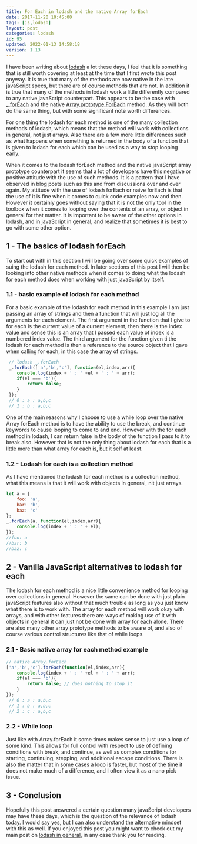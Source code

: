 ```yaml
---
title: For Each in lodash and the native Array forEach
date: 2017-11-20 10:45:00
tags: [js,lodash]
layout: post
categories: lodash
id: 95
updated: 2022-01-13 14:58:18
version: 1.13
---
```


I have been writing about [lodash](https://lodash.com/) a lot these days, I feel that it is something that is still worth covering at least at the time that I first wrote this post anyway. It is true that many of the methods are now native in the late javaScript specs, but there are of course methods that are not. In addition it is true that many of the methods in lodash work a little differently compared to any native javaScript counterpart. This appears to be the case with [\_.forEach](https://lodash.com/docs/4.17.4#forEach) and the native [Array.prototype.ForEach](/2019/02/16/js-javascript-foreach/) method. As they will both do the same thing, but with some significant note worth differences.

For one thing the lodash for each method is one of the many collection methods of lodash, which means that the method will work with collections in general, not just arrays. Also there are a few more little differences such as what happens when something is returned in the body of a function that is given to lodash for each which can be used as a way to stop looping early.

When it comes to the lodash forEach method and the native javaScript array prototype counterpart it seems that a lot of developers have this negative or positive attitude with the use of such methods. It is a pattern that I have observed in blog posts such as this and from discussions over and over again. My attitude with the use of lodash forEach or naive forEach is that the use of it is fine when it comes to quick code examples now and then. However it certainly goes without saying that it is not the only tool in the toolbox when it comes to looping over the contents of an array, or object in general for that matter. It is important to be aware of the other options in lodash, and in javaScript in general, and realize that sometimes it is best to go with some other option.

<!-- more -->

## 1 - The basics of lodash forEach

To start out with in this section I will be going over some quick examples of suing the lodash for each method. In later sections of this post I will then be looking into other native methods when it comes to doing what the lodash for each method does when working with just javaScript by itself.

### 1.1 - basic example of lodash for each method

For a basic example of the lodash for each method in this example I am just passing an array of strings and then a function that will just log all the arguments for each element. The first argument in the function that I give to for each is the current value of a current element, then there is the index value and sense this is an array that I passed each value of index is a numbered index value. The third argument for the function given ti the lodash for each method is then a reference to the source object that I gave when calling for each, in this case the array of strings.

```js
 // lodash _.forEach
 _.forEach(['a','b','c'], function(el,index,arr){
    console.log(index + ' : ' +el + ' : ' + arr);
    if(el === 'b'){
        return false;
    }
 });
 // 0 : a : a,b,c
 // 1 : b : a,b,c
```

One of the main reasons why I choose to use a while loop over the native Array forEach method is to have the ability to use the break, and continue keywords to cause looping to come to and end. However with the for each method in lodash, I can return false in the body of the function I pass to it to break also. However that is not the only thing about lodash for each that is a little more than what array for each is, but it self at least.

### 1.2 - Lodash for each is a collection method

As I have mentioned the lodash for each method is a collection method, what this means is that it will work with objects in general, nit just arrays.

```js
let a = {
    foo: 'a',
    bar: 'b',
    baz: 'c'
};
_.forEach(a, function(el,index,arr){
    console.log(index + ' : ' + el);
});
//foo: a
//bar: b
//baz: c
```

## 2 - Vanilla JavaScript alternatives to lodash for each

The lodash for each method is a nice little convenience method for looping over collections in general. However the same can be done with just plain javaScript features also without that much trouble as long as you just know what there is to work with. The array for each method will work okay with arrays, and with other features there are ways of making use of it with objects in general it can just not be done with array for each alone. There are also many other array prototype methods to be aware of, and also of course various control structures like that of while loops.

### 2.1 - Basic native array for each method example

```js
// native Array.forEach
['a','b','c'].forEach(function(el,index,arr){
    console.log(index + ' : ' +el + ' : ' + arr);
    if(el === 'b'){
        return false; // does nothing to stop it
    }
});
 // 0 : a : a,b,c
 // 1 : b : a,b,c
 // 2 : c : a,b,c
```

### 2.2 - While loop

Just like with Array.forEach it some times makes sense to just use a loop of some kind. This allows for full control with respect to use of defining conditions with break, and continue, as well as complex conditions for starting, continuing, stepping, and additional escape conditions. There is also the matter that in some cases a loop is faster, but most of the time it does not make much of a difference, and I often view it as a nano pick issue.

## 3 - Conclusion

Hopefully this post answered a certain question many javaScript developers may have these days, which is the question of the relevance of lodash today. I would say yes, but I can also understand the alternative mindset with this as well. If you enjoyed this post you might want to check out my main post on [lodash in general](/2019/02/15/lodash/), in any case thank you for reading.
